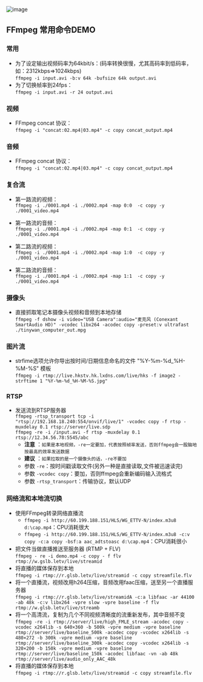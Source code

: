 ![image](https://github.com/Tinywan/PHP_Experience/blob/master/Public/Common/static/images/ffmpeg.png)
## FFmpeg 常用命令DEMO
### 常用
*  为了设定输出视频码率为64kbit/s：(码率转换很慢，尤其高码率到低码率，如：2312kbps=>1024kbps)     
    `ffmpeg -i input.avi -b:v 64k -bufsize 64k output.avi`
*  为了切换帧率到24fps：     
    `ffmpeg -i input.avi -r 24 output.avi`
### 视频
*  FFmpeg concat 协议：     
    `ffmpeg -i "concat:02.mp4|03.mp4" -c copy concat_output.mp4`
    
### 音频
*  FFmpeg concat 协议：     
    `ffmpeg -i "concat:02.mp4|03.mp4" -c copy concat_output.mp4`    

### 复合流
*  第一路流的视频：  
`ffmpeg -i ./0001.mp4 -i ./0002.mp4 -map 0:0  -c copy -y ./0001_video.mp4`    

*  第一路流的音频：  
`ffmpeg -i ./0001.mp4 -i ./0002.mp4 -map 0:1  -c copy -y ./0001_video.mp4`    

*  第二路流的视频：  
`ffmpeg -i ./0001.mp4 -i ./0002.mp4 -map 1:0  -c copy -y ./0001_video.mp4`    

*  第二路流的音频：  
`ffmpeg -i ./0001.mp4 -i ./0002.mp4 -map 1:1  -c copy -y ./0001_video.mp4`    


### 摄像头
*  直接抓取笔记本摄像头视频和音频到本地存储     
    `ffmpeg -f dshow -i video="USB Camera":audio="麦克风 (Conexant SmartAudio HD)" -vcodec libx264 -acodec copy -preset:v ultrafast ./tinywan_computer_out.mpg`    

### 图片流
*  strfime选项允许你导出按时间/日期信息命名的文件 "%Y-%m-%d_%H-%M-%S" 模板       
    `ffmpeg -i rtmp://live.hkstv.hk.lxdns.com/live/hks -f image2 -strftime 1 "%Y-%m-%d_%H-%M-%S.jpg"`    
    
### RTSP
*  发送流到RTSP服务器     
    `ffmpeg -rtsp_transport tcp -i "rtsp://192.168.18.240:554/onvif/live/1" -vcodec copy -f rtsp -muxdelay 0.1 rtsp://server/live.sdp`    
    `ffmpeg -re -i /input.avi -f rtsp -muxdelay 0.1 rtsp://12.34.56.78:5545/abc` 
     - __注意__ ：`如果是本地视频，-re一定要加，代表按照帧率发送，否则ffmpeg会一股脑地按最高的效率发送数据`
     - __建议__ ：`如果拉取的是一个摄像头的话，-re不要加`
     - 参数 `-re`：按时间戳读取文件(另外一种是直接读取,文件被迅速读完)
     - 参数 `-vcodec copy`：要加，否则ffmpeg会重新编码输入流格式
     - 参数 `-rtsp_transport`：传输协议，默认UDP
### 网络流和本地流切换
*  使用FFmpeg转录网络直播流     
    - `ffmpeg -i http://60.199.188.151/HLS/WG_ETTV-N/index.m3u8 d:\cap.mp4`：CPU消耗很大    
    - `ffmpeg -i http://60.199.188.151/HLS/WG_ETTV-N/index.m3u8 -c:v copy -c:a copy -bsf:a aac_adtstoasc d:\cap.mp4`：CPU消耗很小    
*  把文件当做直播推送至服务器 (RTMP + FLV)     
    `ffmpeg - re -i demo.mp4 -c copy - f flv rtmp://w.gslb.letv/live/streamid`  
*  将直播的媒体保存到本地     
    `ffmpeg -i rtmp://r.glsb.letv/live/streamid -c copy streamfile.flv`
*  将一个直播流，视频改用h264压缩，音频改用faac压缩，送至另一个直播服务器    
    `ffmpeg -i rtmp://r.glsb.letv/live/streamidA -c:a libfaac -ar 44100 -ab 48k -c:v libx264 -vpre slow -vpre baseline -f flv rtmp://w.glsb.letv/live/streamb`
*  将一个高清流，复制为几个不同视频清晰度的流重新发布，其中音频不变     
    `ffmpeg -re -i rtmp://server/live/high_FMLE_stream -acodec copy -vcodec x264lib -s 640×360 -b 500k -vpre medium -vpre baseline rtmp://server/live/baseline_500k -acodec copy -vcodec x264lib -s 480×272 -b 300k -vpre medium -vpre baseline rtmp://server/live/baseline_300k -acodec copy -vcodec x264lib -s 320×200 -b 150k -vpre medium -vpre baseline rtmp://server/live/baseline_150k -acodec libfaac -vn -ab 48k rtmp://server/live/audio_only_AAC_48k`
*  将直播的媒体保存到本地     
    `ffmpeg -i rtmp://r.glsb.letv/live/streamid -c copy streamfile.flv`
  
      

    
